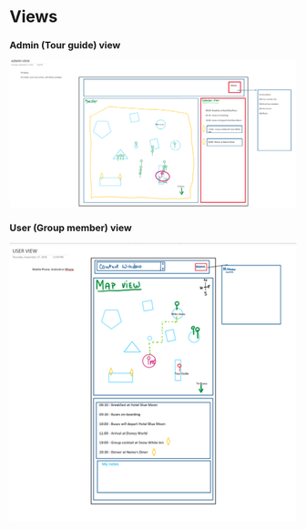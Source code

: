 # Views

### Admin (Tour guide) view

![Admin](admin-view.png)

### User (Group member) view

![User](user-view.png)
